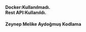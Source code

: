 <b>Docker:Kullanılmadı.</b><br>
<b>Rest API:Kullanıldı.</b><br>
<h4>Zeynep Melike Aydoğmuş Kodlama<h4>
